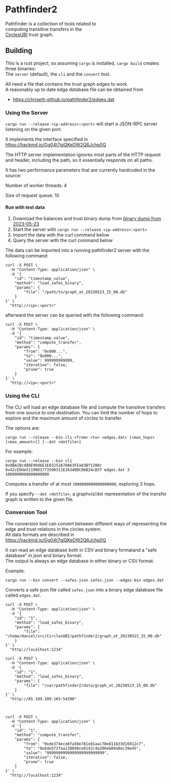 # Pathfinder2

Pathfinder is a collection of tools related to  
computing transitive transfers in the  
[CirclesUBI](https://joincircles.net) trust graph.

## Building

This is a rust project, so assuming `cargo` is installed, `cargo build` creates three binaries:  
The `server` (default), the `cli` and the `convert` tool.

All need a file that contains the trust graph edges to work.  
A reasonably up to date edge database file can be obtained from

- https://chriseth.github.io/pathfinder2/edges.dat

### Using the Server

`cargo run --release <ip-address>:<port>` will start a JSON-RPC server listening on the given port.

It implements the interface specified in https://hackmd.io/Gg04t7gjQKeDW2Q6Jchp0Q

The HTTP server implementation ignores most parts of the HTTP request and header, including the path,
so it essentially responds on all paths.

It has two performance parameters that are currently hardcoded in the source:

Number of worker threads: 4

Size of request queue: 10

#### Run with test data
1) Download the balances and trust binary dump from [binary dump from 2023-05-23](graph_at_20230523_15_00.db)
2) Start the server with `cargo run --release <ip-address>:<port>`
3) Import the data with the curl command below
4) Query the server with the curl command below

The data can be imported into a running pathfinder2 server with the following command:
```shell
curl -X POST \
  -H "Content-Type: application/json" \
  -d '{
    "id": "timestamp_value",
    "method": "load_safes_binary",
    "params": {
        "file": "/path/to/graph_at_20230523_15_00.db"
    }
}' \
  "http://<ip>:<port>"
```
afterward the server can be queried with the following command:
```shell
curl -X POST \
  -H "Content-Type: application/json" \
  -d '{
    "id": "timestamp_value",
    "method": "compute_transfer",
    "params": {
        "from": "0x000...",
        "to": "0x000...",
        "value": 999999999999,
        "iterative": false,
        "prune": true
    }
}' \
  "http://<ip>:<port>"
```

### Using the CLI

The CLI will load an edge database file and compute the transitive transfers from one source to one destination. You can limit the number of hops to explore and the maximum amount of circles to transfer.

The options are:

`cargo run --release --bin cli <from> <to> <edges.dat> [<max_hops> [<max_amount>]] [--dot <dotfile>]`

For example:

`cargo run --release --bin cli 0x9BA1Bcd88E99d6E1E03252A70A63FEa83Bf1208c 0x42cEDde51198D1773590311E2A340DC06B24cB37 edges.dat 3 1000000000000000000`

Computes a transfer of at most `1000000000000000000`, exploring 3 hops.

If you specify `--dot <dotfile>`, a graphviz/dot representation of the transfer graph is written to the given file.

### Conversion Tool

The conversion tool can convert between different ways of representing the edge and trust relations in the circles system.  
All data formats are described in https://hackmd.io/Gg04t7gjQKeDW2Q6Jchp0Q

It can read an edge database both in CSV and binary formatand a "safe database" in json and binary format.  
The output is always an edge database in either binary or CSV format.

Example:

`cargo run --bin convert --safes-json safes.json --edges-bin edges.dat`

Converts a safe json file called `safes.json` into a binary edge database file called `edges.dat`.


```shell
curl -X POST \
  -H "Content-Type: application/json" \
  -d '{
    "id": "1",
    "method": "load_safes_binary",
    "params": {
        "file": "/home/daniel/src/CirclesUBI/pathfinder2/graph_at_20230523_15_00.db"
    }
}' \
  "http://localhost:1234"
  
curl -X POST \
  -H "Content-Type: application/json" \
  -d '{
    "id": "1",
    "method": "load_safes_binary",
    "params": {
        "file": "/var/pathfinder2/data/graph_at_20230523_15_00.db"
    }
}' \
  "http://65.109.109.165:54390"
  
  
  
curl -X POST \
  -H "Content-Type: application/json" \
  -d '{
    "id": "1",
    "method": "compute_transfer",
    "params": {
        "from": "0xde374ece6fa50e781e81aac78e811b33d16912c7",
        "to": "0x6de572faa138048ce8142c4a206eb09a8ec39e45",
        "value": "9999999999999999999999999",
        "iterative": false,
        "prune": true
    }
}' \
  "http://localhost:1234"

```
